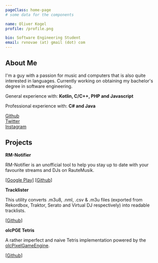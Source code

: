 ```yaml
---
pageClass: home-page
# some data for the components

name: Oliver Kogel
profile: /profile.png

bio: Software Engineering Student
email: rvnovae (at) gmail (dot) com
---
```


<ProfileSection :frontmatter="$page.frontmatter" />

## About Me

I'm a guy with a passion for music and computers that is also quite interested in languages.
Currently working on obtaining my bachelor's degree in software engineering.

General experience with: **Kotlin, C/C++, PHP and Javascript**

Professional experience with: **C# and Java**

<a href="https://github.com/RvNovae" target="blank">Github</a></br>
<a href="https://twitter.com/RvNovae" target="blank">Twitter</a></br>
<a href="https://instagram.com/rvnovae" target="blank">Instagram</a></br>

## Projects

<ProjectCard image="https://play-lh.googleusercontent.com/JEOnGAiIlyk0Ul07JrXvZ5INReLQiIUC1pq07h8IUmJ1aivNqVMG9Fj9cYQ8hoOj_g=s180-rw">

  **RM-Notifier**

  RM-Notifier is an unofficial tool to help you stay up to date with your favourite streams and DJs on RauteMusik.

  [[Google Play](https://play.google.com/store/apps/details?id=com.rvnovae.rm_notifier)]
  [[Github](https://github.com/RvNovae/rm-notifier-public)]

</ProjectCard>

<ProjectCard image="https://raw.githubusercontent.com/RvNovae/tracklister/master/build/icon.png">

  **Tracklister**

  This utility converts .m3u8, .nml, .csv & .m3u files (exported from Rekordbox, Traktor, Serato and Virtual DJ respectively) into readable tracklists.

  [[Github](https://github.com/RvNovae/tracklister)]

</ProjectCard>

<ProjectCard image="https://camo.githubusercontent.com/7aa7d6dbbd2d676f164da6ed42b0b280ddbadf16936112df70d93bec81ffa8d2/68747470733a2f2f692e696d6775722e636f6d2f4f386754414c622e706e67">

  **olcPGE Tetris**

  A rather imperfect and naive Tetris implementation powered by the [olcPixelGameEngine](https://github.com/OneLoneCoder/olcPixelGameEngine).

  [[Github](https://github.com/RvNovae/olcPGE-tetris)]

</ProjectCard>

<!-- Custom style for this page -->

<style lang="stylus">

.theme-container.home-page .page
  font-size 14px
  font-family "lucida grande", "lucida sans unicode", lucida, "Helvetica Neue", Helvetica, Arial, sans-serif;
  p
    margin 0 0 0.5rem
  p, ul, ol
    line-height normal
  a
    font-weight normal
  .theme-default-content:not(.custom) > h2
    margin-bottom 0.5rem
  .theme-default-content:not(.custom) > h2:first-child + p
    margin-top 0.5rem
  .theme-default-content:not(.custom) > h3
    padding-top 4rem

  /* Override */
  .md-card
    margin-top 0.5em
    .card-image
      padding 0.2rem
      img
        max-width 120px
        max-height 120px
    .card-content p
      -webkit-margin-after 0.2em

@media (max-width: 419px)
  .theme-container.home-page .page
    p, ul, ol
      line-height 1.5

    .md-card
      .card-image
        img
          width 100%
          max-width 400px

</style>

